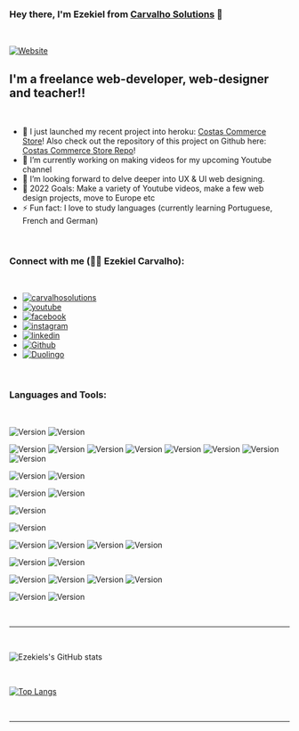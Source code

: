 ### Hey there, I'm Ezekiel from [Carvalho Solutions][website] 👋 

<br />

[![Website](https://img.shields.io/website?label=carvalhosolutions.com&style=for-the-badge&url=https%3A%2F%2Fcarvalhosolutions.com)](https://carvalhosolutions.com)


## I'm a freelance web-developer, web-designer  and teacher!!

<br />

- 🔭 I just launched my recent project into heroku: [Costas Commerce Store][project]! Also check out the repository of this project on Github here: [Costas Commerce Store Repo][project-repo]!
- 🌱 I’m currently working on making videos for my upcoming Youtube channel
- 👯 I’m looking forward to delve deeper into UX & UI web designing.
- 🥅 2022 Goals: Make a variety of Youtube videos, make a few web design projects, move to Europe etc
- ⚡ Fun fact: I love to study languages (currently learning Portuguese, French and German)

<br />

### Connect with me (🧍‍♂️ **Ezekiel Carvalho**):
<br />

- [![carvalhosolutions](https://img.shields.io/badge/Carvalho_Solutions-grey?style=for-the-badge&logo=carvalhosolutions&logoColor=white)](https://carvalhosolutions.com/)
- [![youtube](https://img.shields.io/badge/Youtube-FF0000?style=for-the-badge&logo=youtube&logoColor=white)](https:\/\/www.youtube.com\/channel\/UCVuexNXatdd9jobh4s6U2wA)
- [![facebook](https://img.shields.io/badge/Facebook-1877F2?style=for-the-badge&logo=facebook&logoColor=white)](https://facebook.com/EzekielCarvalho)
- [![instagram](https://img.shields.io/badge/Instagram-E4405F?style=for-the-badge&logo=instagram&logoColor=white)](https://instagram.com/ezekiel_carvalho)
- [![linkedin](https://img.shields.io/badge/LinkedIn-0077B5?style=for-the-badge&logo=linkedin&logoColor=white)](http://linkedin.com/in/ezekiel-carvalho)
- [![Github](https://img.shields.io/badge/GitHub-grey?style=for-the-badge&logo=github&logoColor=white)](https://github.com/EzekielCarvalho/)
- [![Duolingo](https://img.shields.io/badge/duolingo-darkgreen?style=for-the-badge&logo=duolingo&logoColor=white)](https://www.duolingo.com/Ezekiel-Carvalho)

<br />

### Languages and Tools:
<br />

![Version](https://img.shields.io/badge/Django-092E20?style=for-the-badge&logo=django&logoColor=white)
![Version](https://img.shields.io/badge/React-20232A?style=for-the-badge&logo=react&logoColor=61DAFB)

![Version](https://img.shields.io/badge/Python-14354C?style=for-the-badge&logo=python&logoColor=white)
![Version](https://img.shields.io/badge/HTML5-E34F26?style=for-the-badge&logo=html5&logoColor=white)
![Version](https://img.shields.io/badge/CSS-blue?&style=for-the-badge&logo=css3&logoColor=white)
![Version](https://img.shields.io/badge/JavaScript-F7DF1E?style=for-the-badge&logo=javascript&logoColor=black)
![Version](https://img.shields.io/badge/Node.js-43853D?style=for-the-badge&logo=node.js&logoColor=white)
![Version](https://img.shields.io/badge/Express-323330?style=for-the-badge&logo=express&logoColor=F7DF1E)
![Version](https://img.shields.io/badge/%3C%25EJS-323330?&style=for-the-badge&logo=ejs&logoColor=white)
![Version](https://img.shields.io/badge/Sass-CC6699?style=for-the-badge&logo=sass&logoColor=white)

![Version](https://img.shields.io/badge/Bootstrap-563D7C?style=for-the-badge&logo=bootstrap&logoColor=white)
![Version](https://img.shields.io/badge/JQuery-blue?style=for-the-badge&logo=jquery&logoColor=white)

![Version](https://img.shields.io/badge/Stripe-white?style=for-the-badge&logo=stripe&logoColor=blue)
![Version](https://img.shields.io/badge/Paypal-blue?style=for-the-badge&logo=paypal&logoColor=white)

![Version](https://img.shields.io/badge/git-grey?style=for-the-badge&logo=git&logoColor=orange)


![Version](https://img.shields.io/badge/Visual_Studio_Code-navy?style=for-the-badge&logo=visualstudiocode&logoColor=black)


![Version](https://img.shields.io/badge/MongoDB-4EA94B?style=for-the-badge&logo=mongodb&logoColor=white)
![Version](https://img.shields.io/badge/Mongoose-E4405F?style=for-the-badge&logo=mongoose&logoColor=F7DF1E)
![Version](https://img.shields.io/badge/postgresql-E34F26?style=for-the-badge&logo=postgresql&logoColor=white)
![Version](https://img.shields.io/badge/sqlite-white?style=for-the-badge&logo=sqlite&logoColor=black)

![Version](https://img.shields.io/badge/Adobe_xd-purple?style=for-the-badge&logo=adobexd&logoColor=black)
![Version](https://img.shields.io/badge/figma-grey?style=for-the-badge&logo=figma&logoColor=green)

![Version](https://img.shields.io/badge/adobe_photoshop-323330?style=for-the-badge&logo=adobephotoshop&logoColor=blue)
![Version](https://img.shields.io/badge/adobe_illustrator-grey?style=for-the-badge&logo=adobeillustrator&logoColor=yellow)
![Version](https://img.shields.io/badge/adobe_dreamweaver-green?&style=for-the-badge&logo=adobedreamweaver&logoColor=grey)
![Version](https://img.shields.io/badge/adobe_indesign-grey?style=for-the-badge&logo=adobeindesign&logoColor=darkpink)

![Version](https://img.shields.io/badge/Firebase-E23237?style=for-the-badge&logo=firebase&logoColor=white)
![Version](https://img.shields.io/badge/Heroku-430098?style=for-the-badge&logo=heroku&logoColor=white)

<br />

---

<br />

![Ezekiels's GitHub stats](https://github-readme-stats.vercel.app/api?username=ezekielcarvalho&show_icons=true&theme=radical)

<br />

[![Top Langs](https://github-readme-stats.vercel.app/api/top-langs/?username=ezekielcarvalho&langs_count=8&layout=compact)](https://github.com/ezekielcarvalho/github-readme-stats)

<br />

---



[website]: https://carvalhosolutions.com
[project]: https://costascommerce.herokuapp.com/
[project-repo]: https://github.com/EzekielCarvalho/costas_commerce_store
